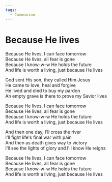 ```yaml
---
tags:
  - Communion
---
```



  
  
# Because He lives  
  
Because He lives, I can face tomorrow  
Because He lives, all fear is gone  
Because I know-w-w He holds the future  
And life is worth a living, just because He lives  
  
God sent His son, they called Him Jesus  
He came to love, heal and forgive  
He lived and died to buy my pardon  
An empty grave is there to prove my Savior lives  
  
Because He lives, I can face tomorrow  
Because He lives, all fear is gone  
Because I know-w-w He holds the future  
And life is worth a living, just because He lives  
  
And then one day, I'll cross the river  
I'll fight life's final war with pain  
And then as death gives way to victory  
I’ll see the lights of glory and l'll know He reigns  
  
Because He lives, I can face tomorrow  
Because He lives, all fear is gone  
Because I know-w-w He holds the future  
And life is worth a living, just because He lives  